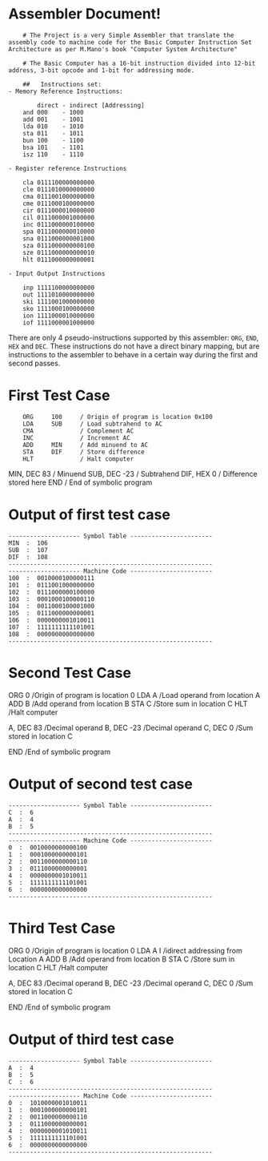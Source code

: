 # Assembler Document!  



        # The Project is a very Simple Assembler that translate the assembly code to machine code for the Basic Computer Instruction Set Architecture as per M.Mano's book "Computer System Architecture"

        # The Basic Computer has a 16-bit instruction divided into 12-bit address, 3-bit opcode and 1-bit for addressing mode.

        ##   Instructions set:
    - Memory Reference Instructions:

            direct - indirect [Addressing]
        and 000    - 1000
        add 001    - 1001
        lda 010    - 1010
        sta 011    - 1011
        bun 100    - 1100
        bsa 101    - 1101
        isz 110    - 1110

    - Register reference Instructions

        cla 0111100000000000
        cle 0111010000000000
        cma 0111001000000000
        cme 0111000100000000
        cir 0111000010000000 
        cil 0111000001000000
        inc 0111000000100000
        spa 0111000000010000
        sna 0111000000001000
        sza 0111000000000100 
        sze 0111000000000010
        hlt 0111000000000001
    
    - Input Output Instructions

        inp 1111100000000000
        out 1111010000000000
        ski 1111001000000000
        sko 1111000100000000
        ion 1111000010000000 
        iof 1111000001000000


There are only 4 pseudo-instructions supported by this assembler: `ORG`, `END`, `HEX` and `DEC`. These instructions do not have a direct binary mapping, but are instructions to the assembler to behave in a certain way during the first and second passes.

# First Test Case

        ORG     100     / Origin of program is location 0x100
        LDA     SUB     / Load subtrahend to AC
        CMA             / Complement AC
        INC             / Increment AC
        ADD     MIN     / Add minuend to AC
        STA     DIF     / Store difference
        HLT             / Halt computer

MIN,    DEC     83      / Minuend
SUB,    DEC     -23     / Subtrahend
DIF,    HEX     0       / Difference stored here
        END             / End of symbolic program

# Output of first test case

    -------------------- Symbol Table -----------------------
    MIN  :  106
    SUB  :  107
    DIF  :  108
    ---------------------------------------------------------
    -------------------- Machine Code -----------------------
    100  :  0010000100000111
    101  :  0111001000000000
    102  :  0111000000100000
    103  :  0001000100000110
    104  :  0011000100001000
    105  :  0111000000000001
    106  :  0000000001010011
    107  :  1111111111101001
    108  :  0000000000000000
    ---------------------------------------------------------
# Second Test Case 

ORG 0      /Origin of program is location 0
LDA A     /Load operand from location A
ADD B     /Add operand from location B
STA C     /Store sum in location C
HLT       /Halt computer

A, DEC 83     /Decimal operand
B, DEC -23    /Decimal operand
C, DEC 0      /Sum stored in location C

END      /End of symbolic program

# Output of second test case

    -------------------- Symbol Table -----------------------
    C  :  6
    A  :  4
    B  :  5
    ---------------------------------------------------------
    -------------------- Machine Code -----------------------
    0  :  0010000000000100
    1  :  0001000000000101
    2  :  0011000000000110
    3  :  0111000000000001
    4  :  0000000001010011
    5  :  1111111111101001
    6  :  0000000000000000
    ---------------------------------------------------------

# Third Test Case 

ORG 0      /Origin of program is location 0
LDA A I    /idirect addressing from Location A
ADD B     /Add operand from location B
STA C     /Store sum in location C
HLT       /Halt computer

A, DEC 83     /Decimal operand
B, DEC -23    /Decimal operand
C, DEC 0      /Sum stored in location C

END      /End of symbolic program

# Output of third test case

    -------------------- Symbol Table -----------------------
    A  :  4
    B  :  5
    C  :  6
    ---------------------------------------------------------
    -------------------- Machine Code -----------------------
    0  :  1010000001010011
    1  :  0001000000000101
    2  :  0011000000000110
    3  :  0111000000000001
    4  :  0000000001010011
    5  :  1111111111101001
    6  :  0000000000000000
    ---------------------------------------------------------
